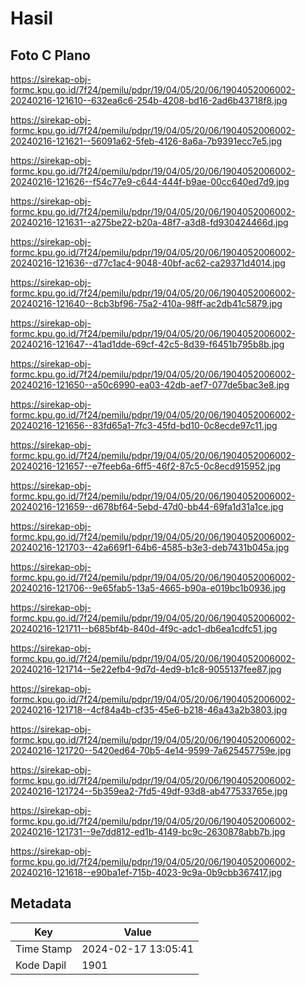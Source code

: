 # Hasil

## Foto C Plano

https://sirekap-obj-formc.kpu.go.id/7f24/pemilu/pdpr/19/04/05/20/06/1904052006002-20240216-121610--632ea6c6-254b-4208-bd16-2ad6b43718f8.jpg

https://sirekap-obj-formc.kpu.go.id/7f24/pemilu/pdpr/19/04/05/20/06/1904052006002-20240216-121621--56091a62-5feb-4126-8a6a-7b9391ecc7e5.jpg

https://sirekap-obj-formc.kpu.go.id/7f24/pemilu/pdpr/19/04/05/20/06/1904052006002-20240216-121626--f54c77e9-c644-444f-b9ae-00cc640ed7d9.jpg

https://sirekap-obj-formc.kpu.go.id/7f24/pemilu/pdpr/19/04/05/20/06/1904052006002-20240216-121631--a275be22-b20a-48f7-a3d8-fd930424466d.jpg

https://sirekap-obj-formc.kpu.go.id/7f24/pemilu/pdpr/19/04/05/20/06/1904052006002-20240216-121636--d77c1ac4-9048-40bf-ac62-ca29371d4014.jpg

https://sirekap-obj-formc.kpu.go.id/7f24/pemilu/pdpr/19/04/05/20/06/1904052006002-20240216-121640--8cb3bf96-75a2-410a-98ff-ac2db41c5879.jpg

https://sirekap-obj-formc.kpu.go.id/7f24/pemilu/pdpr/19/04/05/20/06/1904052006002-20240216-121647--41ad1dde-69cf-42c5-8d39-f6451b795b8b.jpg

https://sirekap-obj-formc.kpu.go.id/7f24/pemilu/pdpr/19/04/05/20/06/1904052006002-20240216-121650--a50c6990-ea03-42db-aef7-077de5bac3e8.jpg

https://sirekap-obj-formc.kpu.go.id/7f24/pemilu/pdpr/19/04/05/20/06/1904052006002-20240216-121656--83fd65a1-7fc3-45fd-bd10-0c8ecde97c11.jpg

https://sirekap-obj-formc.kpu.go.id/7f24/pemilu/pdpr/19/04/05/20/06/1904052006002-20240216-121657--e7feeb6a-6ff5-46f2-87c5-0c8ecd915952.jpg

https://sirekap-obj-formc.kpu.go.id/7f24/pemilu/pdpr/19/04/05/20/06/1904052006002-20240216-121659--d678bf64-5ebd-47d0-bb44-69fa1d31a1ce.jpg

https://sirekap-obj-formc.kpu.go.id/7f24/pemilu/pdpr/19/04/05/20/06/1904052006002-20240216-121703--42a669f1-64b6-4585-b3e3-deb7431b045a.jpg

https://sirekap-obj-formc.kpu.go.id/7f24/pemilu/pdpr/19/04/05/20/06/1904052006002-20240216-121706--9e65fab5-13a5-4665-b90a-e019bc1b0936.jpg

https://sirekap-obj-formc.kpu.go.id/7f24/pemilu/pdpr/19/04/05/20/06/1904052006002-20240216-121711--b685bf4b-840d-4f9c-adc1-db6ea1cdfc51.jpg

https://sirekap-obj-formc.kpu.go.id/7f24/pemilu/pdpr/19/04/05/20/06/1904052006002-20240216-121714--5e22efb4-9d7d-4ed9-b1c8-9055137fee87.jpg

https://sirekap-obj-formc.kpu.go.id/7f24/pemilu/pdpr/19/04/05/20/06/1904052006002-20240216-121718--4cf84a4b-cf35-45e6-b218-46a43a2b3803.jpg

https://sirekap-obj-formc.kpu.go.id/7f24/pemilu/pdpr/19/04/05/20/06/1904052006002-20240216-121720--5420ed64-70b5-4e14-9599-7a625457759e.jpg

https://sirekap-obj-formc.kpu.go.id/7f24/pemilu/pdpr/19/04/05/20/06/1904052006002-20240216-121724--5b359ea2-7fd5-49df-93d8-ab477533765e.jpg

https://sirekap-obj-formc.kpu.go.id/7f24/pemilu/pdpr/19/04/05/20/06/1904052006002-20240216-121731--9e7dd812-ed1b-4149-bc9c-2630878abb7b.jpg

https://sirekap-obj-formc.kpu.go.id/7f24/pemilu/pdpr/19/04/05/20/06/1904052006002-20240216-121618--e90ba1ef-715b-4023-9c9a-0b9cbb367417.jpg


## Metadata

| Key        | Value               |
| ---------- | ------------------- |
| Time Stamp | 2024-02-17 13:05:41 |
| Kode Dapil | 1901                |



